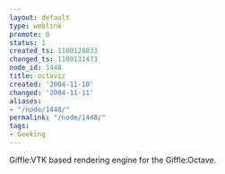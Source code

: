 ```yaml
---
layout: default
type: weblink
promote: 0
status: 1
created_ts: 1100128833
changed_ts: 1100131473
node_id: 1448
title: octaviz
created: '2004-11-10'
changed: '2004-11-11'
aliases:
- "/node/1448/"
permalink: "/node/1448/"
tags:
- Geeking
---
```

Giffle:VTK based rendering engine for the Giffle:Octave.
